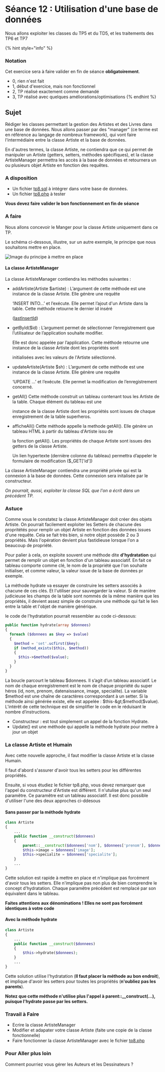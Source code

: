 # Séance 12 : Utilisation d'une base de données

Nous allons exploiter les classes du TP5 et du TD5, et les traitements des TP6 et TP7

{% hint style="info" %}
### Notation

Cet exercice sera à faire valider en fin de séance **obligatoirement**.

* 0, rien n'est fait
* 1, début d'exercice, mais non fonctionnel
* 2, TP réalisé exactement comme demandé
* 3, TP réalisé avec quelques améliorations/optimisations
{% endhint %}

## Sujet

Rédiger les classes permettant la gestion des Artistes et des Livres dans une base de données. Nous allons passer par des "manager" \(ce terme est en référence au langage de nombreux framework\), qui vont faire l'intermédiaire entre la classe Artiste et la base de données.

En d'autres termes, la classe Artiste, ne contiendra que ce qui permet de manipuler un Artiste \(getters, setters, méthodes spécifiques\), et la classe ArtisteManager permettra les accès à la base de données et retournera un ou plusieurs objet Artiste en fonction des requêtes.

### A disposition

* Un fichier [tp8.sql](tp8.sql) à intégrer dans votre base de données.
* Un fichier [tp8.php](tp8.php) à tester

**Vous devez faire valider le bon fonctionnement en fin de séance**

### A faire

Nous allons concevoir le Manger pour la classe Artiste uniquement dans ce TP.

Le schéma ci-dessous, illustre, sur un autre exemple, le principe que nous souhaitons mettre en place.

![Image du principe &#xE0; mettre en place](principe.png)

#### La classe ArtisteManager

La classe ArtisteManager contiendra les méthodes suivantes :

* addArtiste\(Artiste $artiste\) : L’argument de cette méthode est une instance de la classe Artiste. Elle génère une requête 

  ‘INSERT INTO...’ et l’exécute. Elle permet l’ajout d'un Artiste dans la table. Cette méthode retourne le dernier id inséré 

  \([lastInsertId](http://php.net/manual/fr/pdo.lastinsertid.php)\) 

* getById\($id\) : L’argument permet de sélectionner l’enregistrement que l’utilisateur de l’application souhaite modifier. 

  Elle est donc appelée par l’application. Cette méthode retourne une instance de la classe Artiste dont les propriétés sont 

  initialisées avec les valeurs de l'Artiste sélectionné.   

* updateArtiste\(Artiste $sh\) : L’argument de cette méthode est une instance de la classe Artiste. Elle génère une requête 

  ‘UPDATE ...’ et l’exécute. Elle permet la modification de l’enregistrement concerné.  

* getAll\(\) Cette méthode construit un tableau contenant tous les Artiste de la table. Chaque élément du tableau est une 

  instance de la classe Artiste dont les propriétés sont issues de chaque enregistrement de la table superheros.  

* afficheAll\(\) Cette méthode appelle la methode getAll\(\). Elle génère un tableau HTML à partir du tableau d'Artiste issu de 

  la fonction getAll\(\). Les propriétés de chaque Artiste sont issues des getters de la classe Artiste. 

  Un lien hypertexte \(dernière colonne du tableau\) permettra d’appeler le formulaire de modification \($\_GET\['id'\]\) 

La classe ArtisteManager contiendra une propriété privée qui est la connexion à la base de données. Cette connexion sera initalisée par le constructeur.

_On pourrait, aussi, exploiter la classe SQL que l'on a écrit dans un précédent TP._

### Astuce

Comme vous le constatez la classe ArtisteManager doit créer des objets Artiste. On pourrait facilement exploiter les Setters de chacune des propritétés pour remplir un objet Artiste en fonction des données issues d'une requête. Cela se fait très bien, si notre objet possède 2 ou 3 propriétés. Mais l'opération devient plus fastidieuse lorsque l'on a beaucoup de propriété.

Pour palier à cela, on exploite souvent une méthode dite **d'hydratation** qui permet de remplir un objet en fonction d'un tableau associatif. En fait ce tableau comporte comme clé, le nom de la propriété que l'on souhaite initialiser, et comme valeur, la valeur issue de la base de données pr exemple.

La méthode hydrate va essayer de construire les setters associés à chacune de ces clés. Et l'utiliser pour sauvegarder la valeur. Si de manière judicieuse les champs de la table sont nommés de la même manière que les propriétés, il devient assez simple de construire une méthode qui fait le lien entre la table et l'objet de manière générique.

le code de l'hydratation pourrait ressembler au code ci-dessous:

```php
public function hydrate(array $donnees) 
{     
  foreach ($donnees as $key => $value)     
  {         
    $method = 'set'.ucfirst($key);          
    if (method_exists($this, $method))         
    {             
      $this->$method($value);         
    }    
  }
}
```

La boucle parcourt le tableau $donnees. Il s’agit d’un tableau associatif. Le nom de chaque enregistrement est le nom de chaque propriété du super héros \(id, nom, prenom, datenaissance, image, specialite\). La variable $method est une chaîne de caractères correspondant à un setter. Si la méthode ainsi générée existe, elle est appelée : $this-&gt;$method\($value\).  
L’intérêt de cette technique est de simplifier le code en le réduisant le nombre d’instructions.

* Constructeur : est tout simplement un appel de la fonction Hydrate. 
* Update\(\) est une méthode qui appelle la méthode hydrate pour mettre à jour un objet

### La classe Artiste et Humain

Avec cette nouvelle approche, il faut modifier la classe Artiste et la classe Humain.

Il faut d'abord s'assurer d'avoir tous les setters pour les différentes propriétés.

Ensuite, si vous étudiez le fichier tp8.php, vous devez remarquer que l'appel du constructeur d'Artiste est différent. Il n'utulise plus qu'un seul paramêtre. Ce paramêtre est un tableau associatif. Il est donc possible d'utiliser l'une des deux approches ci-ddesous

#### Sans passer par la méthode hydrate

```php
class Artiste
{
    ...
    public function __construct($donnees)
    {
        parent::__construct($donnees['nom'], $donnees['prenom'], $donnees['datenaissance'])
        $this->image = $donnees['image'];
        $this->specialite = $donnees['specialite'];
    }
    ...
}
```

Cette solution est rapide à mettre en place et n'implique pas forcément d'avoir tous les setters. Elle n'implique pas non plus de bien comprendre le concept d'hydratation. Chaque paramêtre précédent est remplacé par son équivalent dans le tableau.

**Faites attentions aux dénominations ! Elles ne sont pas forcément identiques à votre code** 

#### Avec la méthode hydrate

```php
class Artiste
{
    ...
    public function __construct($donnees)
    {
        $this->hydrate($donnees);
    }
    ...
}
```

Cette solution utilise l'hydratation \(**Il faut placer la méthode au bon endroit**\), et implique d'avoir les setters pour toutes les propriétés \(**n'oubliez pas les parents**\).

**Notez que cette méthode n'utilise plus l'appel à parent::\_\_construct\(...\), puisque l'hydrate passe par les setters.**

### Travail à Faire

* Ecrire la classe ArtisteManager
* Modifier et adapater votre classe Artiste \(faite une copie de la classe fonctionnelle\)
* Faire fonctionner la classe ArtisteManager avec le fichier [tp8.php](tp8.php)

### Pour Aller plus loin

Comment pourriez vous gérer les Auteurs et les Dessinateurs ?

